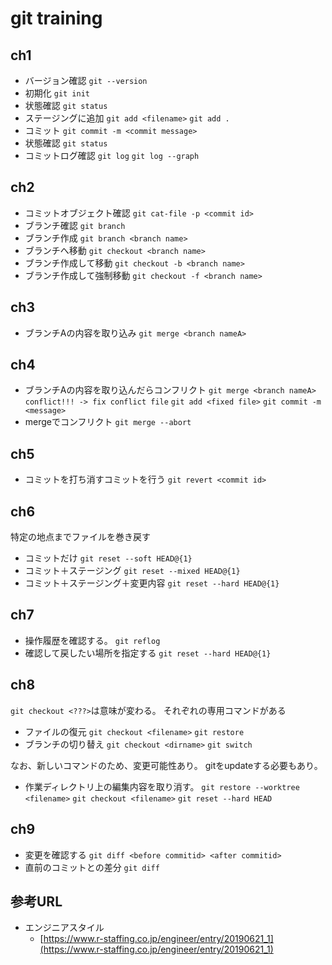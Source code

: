 # git training

## ch1

- バージョン確認
    `git --version`
- 初期化
    `git init`
- 状態確認
    `git status`
- ステージングに追加
    `git add <filename>`
    `git add .`
- コミット
    `git commit -m <commit message>`
- 状態確認
    `git status`
- コミットログ確認
    `git log`
    `git log --graph`

## ch2

- コミットオブジェクト確認
    `git cat-file -p <commit id>`
- ブランチ確認
    `git branch`
- ブランチ作成
    `git branch <branch name>`
- ブランチへ移動
    `git checkout <branch name>`
- ブランチ作成して移動
    `git checkout -b <branch name>`
- ブランチ作成して強制移動
    `git checkout -f <branch name>`

## ch3

- ブランチAの内容を取り込み
    `git merge <branch nameA>`

## ch4

- ブランチAの内容を取り込んだらコンフリクト
    `git merge <branch nameA>`
    `conflict!!! -> fix conflict file`
    `git add <fixed file>`
    `git commit -m <message>`
- mergeでコンフリクト
    `git merge --abort`

## ch5

- コミットを打ち消すコミットを行う
    `git revert <commit id>`

## ch6

特定の地点までファイルを巻き戻す

- コミットだけ
  `git reset --soft HEAD@{1}`
- コミット＋ステージング
  `git reset --mixed HEAD@{1}`
- コミット＋ステージング＋変更内容
  `git reset --hard HEAD@{1}`

## ch7

- 操作履歴を確認する。
  `git reflog`
- 確認して戻したい場所を指定する
  `git reset --hard HEAD@{1}`

## ch8

`git checkout <???>`は意味が変わる。
それぞれの専用コマンドがある

- ファイルの復元
  `git checkout <filename>`
  `git restore`
- ブランチの切り替え
  `git checkout <dirname>`
  `git switch`

なお、新しいコマンドのため、変更可能性あり。
gitをupdateする必要もあり。

- 作業ディレクトリ上の編集内容を取り消す。
  `git restore --worktree <filename>`
  `git checkout <filename>`
  `git reset --hard HEAD`

## ch9

- 変更を確認する
  `git diff <before commitid> <after commitid>`
- 直前のコミットとの差分
  `git diff`

## 参考URL

- エンジニアスタイル
  - [https://www.r-staffing.co.jp/engineer/entry/20190621_1](https://www.r-staffing.co.jp/engineer/entry/20190621_1)